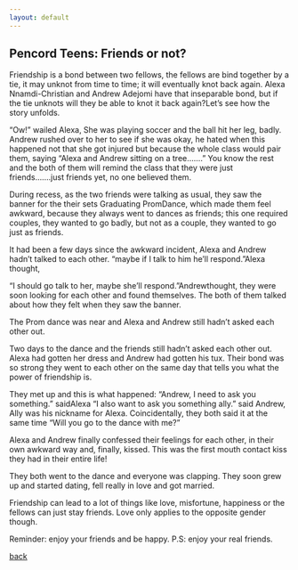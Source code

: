 ```yaml
---
layout: default
---
```


## Pencord Teens: Friends or not?

Friendship is a bond between two fellows, the fellows are bind together by a tie, it may unknot from time to time; it will eventually knot back again. Alexa Nnamdi-Christian and Andrew Adejomi have that inseparable bond, but if the tie unknots will they be able to knot it back again?Let’s see how the story unfolds.

“Ow!” wailed Alexa, She was playing soccer and the ball hit her leg, badly. Andrew rushed over to her to see if she was okay, he hated when this happened not that she got injured but because the whole class would pair them, saying “Alexa and Andrew sitting on a tree…….” You know the rest and the both of them will remind the class that they were just friends…….just friends yet, no one believed them.

During recess, as the two friends were talking as usual, they saw the banner for the their sets Graduating PromDance, which made them feel awkward, because they always went to dances as friends; this one required couples, they wanted to go badly, but not as a couple, they wanted to go just as friends.

It had been a few days since the awkward incident, Alexa and Andrew hadn’t talked to each other. “maybe if I talk to him he’ll respond.”Alexa thought, 

“I should go talk to her, maybe she’ll respond.”Andrewthought, they were soon looking for each other and found themselves. The both of them talked about how they felt when they saw the banner.

The Prom dance was near and Alexa and Andrew still hadn’t asked each other out.

Two days to the dance and the friends still hadn’t asked each other out. Alexa had gotten her dress and Andrew had gotten his tux. Their bond was so strong they went to each other on the same day that tells you what the power of friendship is.

They met up and this is what happened: “Andrew, I need to ask you something.” saidAlexa “I also want to ask you something ally.” said Andrew, Ally was his nickname for Alexa. Coincidentally, they both said it at the same time “Will you go to the dance with me?”

Alexa and Andrew finally confessed their feelings for each other, in their own awkward way and, finally, kissed. This was the first mouth contact kiss they had in their entire life!

They both went to the dance and everyone was clapping. They soon grew up and started dating, fell really in love and got married.

Friendship can lead to a lot of things like love, misfortune, happiness or the fellows can just stay friends. Love only applies to the opposite gender though.

Reminder: enjoy your friends and be happy. P.S: enjoy your real friends.


[back](./)
